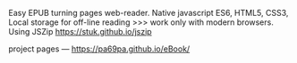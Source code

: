 Easy EPUB turning pages web-reader.
Native javascript ES6, HTML5, CSS3, Local storage for off-line reading >>> work only with modern browsers.
Using JSZip https://stuk.github.io/jszip

project pages — https://pa69pa.github.io/eBook/
